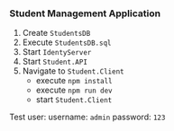 ### Student Management Application

1. Create `StudentsDB`
2. Execute `StudentsDB.sql`
3. Start `IdentyServer`
4. Start `Student.API`
5. Navigate to `Student.Client`
     - execute `npm install`
	 - execute `npm run dev`
	 - start `Student.Client`

Test user:
username: `admin`
password: `123`